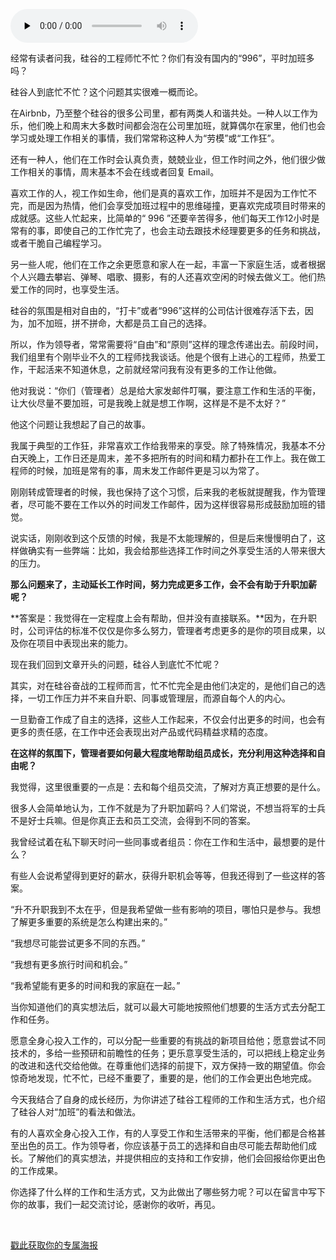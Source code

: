<audio id="audio" title="14 | 硅谷人到底忙不忙？" controls="" preload="none"><source id="mp3" src="https://static001.geekbang.org/resource/audio/8d/dc/8d76e8ae76164539e93ce510e12c19dc.mp3"></audio>

经常有读者问我，硅谷的工程师忙不忙？你们有没有国内的“996”，平时加班多吗？

硅谷人到底忙不忙？这个问题其实很难一概而论。

在Airbnb，乃至整个硅谷的很多公司里，都有两类人和谐共处。一种人以工作为乐，他们晚上和周末大多数时间都会泡在公司里加班，就算偶尔在家里，他们也会学习或处理工作相关的事情，我们常常称这种人为“劳模”或“工作狂”。

还有一种人，他们在工作时会认真负责，兢兢业业，但工作时间之外，他们很少做工作相关的事情，周末基本不会在线或者回复 Email。

喜欢工作的人，视工作如生命，他们是真的喜欢工作，加班并不是因为工作忙不完，而是因为热情，他们会享受加班过程中的思维碰撞，更喜欢完成项目时带来的成就感。这些人忙起来，比简单的“ 996 ”还要辛苦得多，他们每天工作12小时是常有的事，即使自己的工作忙完了，也会主动去跟技术经理要更多的任务和挑战，或者干脆自己编程学习。

另一些人呢，他们在工作之余更愿意和家人在一起，丰富一下家庭生活，或者根据个人兴趣去攀岩、弹琴、唱歌、摄影，有的人还喜欢空闲的时候去做义工。他们热爱工作的同时，也享受生活。

硅谷的氛围是相对自由的，“打卡”或者“996”这样的公司估计很难存活下去，因为，加不加班，拼不拼命，大都是员工自己的选择。

所以，作为领导者，常常需要将“自由”和“原则”这样的理念传递出去。前段时间，我们组里有个刚毕业不久的工程师找我谈话。他是个很有上进心的工程师，热爱工作，干起活来不知道休息，之前就经常问我有没有更多的工作让他做。

他对我说：“你们（管理者）总是给大家发邮件叮嘱，要注意工作和生活的平衡，让大伙尽量不要加班，可是我晚上就是想工作啊，这样是不是不太好？”

他这个问题让我想起了自己的故事。

我属于典型的工作狂，非常喜欢工作给我带来的享受。除了特殊情况，我基本不分白天晚上，工作日还是周末，差不多把所有的时间和精力都扑在工作上。我在做工程师的时候，加班是常有的事，周末发工作邮件更是习以为常了。

刚刚转成管理者的时候，我也保持了这个习惯，后来我的老板就提醒我，作为管理者，尽可能不要在工作以外的时间发工作邮件，因为这样很容易形成鼓励加班的错觉。

说实话，刚刚收到这个反馈的时候，我是不太能理解的，但是后来慢慢明白了，这样做确实有一些弊端：比如，我会给那些选择工作时间之外享受生活的人带来很大的压力。

**那么问题来了，主动延长工作时间，努力完成更多工作，会不会有助于升职加薪呢？**

**答案是：我觉得在一定程度上会有帮助，但并没有直接联系。**因为，在升职时，公司评估的标准不仅仅是你多么努力，管理者考虑更多的是你的项目成果，以及你在项目中表现出来的能力。

现在我们回到文章开头的问题，硅谷人到底忙不忙呢？

其实，对在硅谷奋战的工程师而言，忙不忙完全是由他们决定的，是他们自己的选择，一切工作压力并不来自升职、同事或管理层，而源自每个人的内心。

一旦勤奋工作成了自主的选择，这些人工作起来，不仅会付出更多的时间，也会有更多的责任感，在工作中还会表现出对产品或代码精益求精的态度。

**在这样的氛围下，管理者要如何最大程度地帮助组员成长，充分利用这种选择和自由呢？**

我觉得，这里很重要的一点是：去和每个组员交流，了解对方真正想要的是什么。

很多人会简单地认为，工作不就是为了升职加薪吗？人们常说，不想当将军的士兵不是好士兵嘛。但是你真正去和员工交流，会得到不同的答案。

我曾经试着在私下聊天时问一些同事或者组员：你在工作和生活中，最想要的是什么？

有些人会说希望得到更好的薪水，获得升职机会等等，但我还得到了一些这样的答案。

> 
“升不升职我到不太在乎，但是我希望做一些有影响的项目，哪怕只是参与。我想了解更多重要的系统是怎么构建出来的。”


> 
“我想尽可能尝试更多不同的东西。”


> 
“我想有更多旅行时间和机会。”


> 
“我希望能有更多的时间和我的家庭在一起。”


当你知道他们的真实想法后，就可以最大可能地按照他们想要的生活方式去分配工作和任务。

愿意全身心投入工作的，可以分配一些重要的有挑战的新项目给他；愿意尝试不同技术的，多给一些预研和前瞻性的任务；更乐意享受生活的，可以把线上稳定业务的改进和迭代交给他做。在尊重他们选择的前提下，双方保持一致的期望值。你会惊奇地发现，忙不忙，已经不重要了，重要的是，他们的工作会更出色地完成。

今天我结合了自身的成长经历，为你讲述了硅谷工程师的工作和生活方式，也介绍了硅谷人对“加班”的看法和做法。

有的人喜欢全身心投入工作，有的人享受工作和生活带来的平衡，他们都是合格甚至出色的员工。作为领导者，你应该基于员工的选择和自由尽可能去帮助他们成长。了解他们的真实想法，并提供相应的支持和工作安排，他们会回报给你更出色的工作成果。

你选择了什么样的工作和生活方式，又为此做出了哪些努力呢？可以在留言中写下你的故事，我们一起交流讨论，感谢你的收听，再见。

<br> 

[戳此获取你的专属海报](https://time.geekbang.org/activity/sale-poster?utm_source=app&amp;utm_medium=zhuyun-article&amp;utm_campaign=zhuyun-saleposter&amp;utm_content=zhuyun0416)
